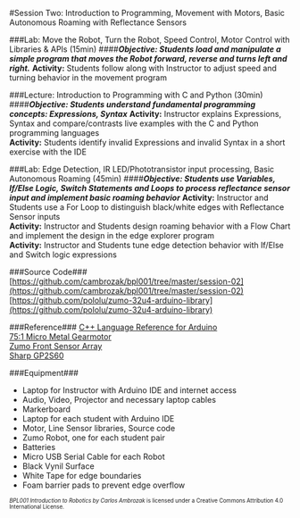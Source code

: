 #Session Two: Introduction to Programming, Movement with Motors, Basic Autonomous Roaming with Reflectance Sensors

###Lab: Move the Robot, Turn the Robot, Speed Control, Motor Control with Libraries & APIs (15min)
####_**Objective: Students load and manipulate a simple program that moves the Robot forward, reverse and turns left and right.**_
**Activity:** Students follow along with Instructor to adjust speed and turning behavior in the movement program<br>

###Lecture: Introduction to Programming with C and Python (30min)
####_**Objective: Students understand fundamental programming concepts: Expressions, Syntax**_
**Activity:** Instructor explains Expressions, Syntax and compare/contrasts live examples with the C and Python programming languages<br>
**Activity:** Students identify invalid Expressions and invalid Syntax in a short exercise with the IDE

###Lab: Edge Detection, IR LED/Phototransistor input processing, Basic Autonomous Roaming (45min)
####_**Objective: Students use Variables, If/Else Logic, Switch Statements and Loops to process reflectance sensor input and implement basic roaming behavior**_
**Activity:** Instructor and Students use a For Loop to distinguish black/white edges with Reflectance Sensor inputs<br>
**Activity:** Instructor and Students design roaming behavior with a Flow Chart and implement the design in the edge explorer program<br>
**Activity:** Instructor and Students tune edge detection behavior with If/Else and Switch logic expressions

###Source Code###
[https://github.com/cambrozak/bpl001/tree/master/session-02](https://github.com/cambrozak/bpl001/tree/master/session-02)
[https://github.com/pololu/zumo-32u4-arduino-library](https://github.com/pololu/zumo-32u4-arduino-library)

###Reference###
[C++ Language Reference for Arduino](https://www.arduino.cc/en/Reference/HomePage)<br>
[75:1 Micro Metal Gearmotor](https://www.pololu.com/product/2215/pictures)<br>
[Zumo Front Sensor Array](https://www.pololu.com/docs/0J63/all#3.5)<br>
[Sharp GP2S60](https://www.pololu.com/file/download/GP2S60_DS.pdf?file_id=0J683)

###Equipment###
* Laptop for Instructor with Arduino IDE and internet access
* Audio, Video, Projector and necessary laptop cables
* Markerboard
* Laptop for each student with Arduino IDE
* Motor, Line Sensor libraries, Source code
* Zumo Robot, one for each student pair
* Batteries
* Micro USB Serial Cable for each Robot
* Black Vynil Surface
* White Tape for edge boundaries
* Foam barrier pads to prevent edge overflow

<sup><sub>*BPL001 Introduction to Robotics by Carlos Ambrozak* is licensed under a Creative Commons Attribution 4.0 International License.</sub></sup>
